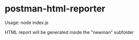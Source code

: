 # postman-html-reporter

Usage:
node index.js <path to postman collection file> <path to postman environment file>

HTML report will be generated inside the "newman" subfolder
